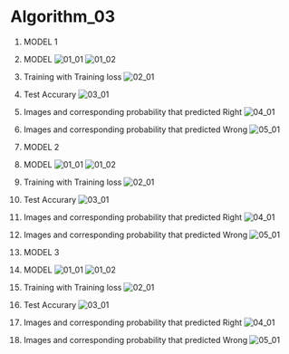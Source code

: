 # Algorithm_03


01. MODEL 1
  
  1. MODEL
  ![01_01](https://user-images.githubusercontent.com/81245556/173179642-7b432c16-c2b9-484f-a055-9d000dc48be0.PNG)
  ![01_02](https://user-images.githubusercontent.com/81245556/173179657-56bb4edd-2771-4278-a68c-941032c85d8e.PNG)
  
  2. Training with Training loss
  ![02_01](https://user-images.githubusercontent.com/81245556/173179676-eaddd816-fbcc-4b9b-b5d5-1ccd6ee562a6.PNG)

  3. Test Accurary
  ![03_01](https://user-images.githubusercontent.com/81245556/173179693-3a82fae9-e7dd-4ecd-8555-636cb70802e3.PNG)
  
  4. Images and corresponding probability that predicted Right
  ![04_01](https://user-images.githubusercontent.com/81245556/173179727-38f88ab0-7a3d-4505-9109-b75a2699cbb8.PNG)

  5. Images and corresponding probability that predicted Wrong
  ![05_01](https://user-images.githubusercontent.com/81245556/173179757-e1c9863e-b2a0-453e-b6e4-3f51171b677a.PNG)





02. MODEL 2
  
  1. MODEL
  ![01_01](https://user-images.githubusercontent.com/81245556/173179781-aa60ed5e-8dc6-45a9-ad62-ad919b785288.PNG)
  ![01_02](https://user-images.githubusercontent.com/81245556/173179787-7918fd99-f4c9-4259-9ede-dc8451e5ebd0.PNG)

  2. Training with Training loss
  ![02_01](https://user-images.githubusercontent.com/81245556/173179800-0faa5cd6-3e7f-4323-a889-bc0b3ce308a3.PNG)

  3. Test Accurary
  ![03_01](https://user-images.githubusercontent.com/81245556/173179808-2722fd00-204c-4106-90d3-8c68cb774c79.PNG)

  4. Images and corresponding probability that predicted Right
  ![04_01](https://user-images.githubusercontent.com/81245556/173179824-2f254056-ffd5-4adb-9ab6-b938248105dc.PNG)

  5. Images and corresponding probability that predicted Wrong
  ![05_01](https://user-images.githubusercontent.com/81245556/173179832-9a72d2dd-f029-4660-96d7-5e27e172e511.PNG)





03. MODEL 3

  1. MODEL
  ![01_01](https://user-images.githubusercontent.com/81245556/173179870-81a02526-6182-4ca6-97b8-733cd9e85899.PNG)
  ![01_02](https://user-images.githubusercontent.com/81245556/173179877-4df2807a-22e1-4adb-8c7e-1799e27a2b6e.PNG)

  2. Training with Training loss
  ![02_01](https://user-images.githubusercontent.com/81245556/173179890-ef6c8a3f-f528-4dd6-8797-6bd473ac61ea.PNG)

  3. Test Accurary
  ![03_01](https://user-images.githubusercontent.com/81245556/173179901-06fca6ca-4e90-48c7-a16f-fe745855967b.PNG)

  4. Images and corresponding probability that predicted Right
  ![04_01](https://user-images.githubusercontent.com/81245556/173179910-4df622d9-03ca-4424-99a0-3e1af5a37575.PNG)

  5. Images and corresponding probability that predicted Wrong
  ![05_01](https://user-images.githubusercontent.com/81245556/173179917-22d1f8e9-2548-4025-8b4b-090c5b8153c1.PNG)
